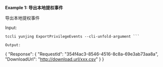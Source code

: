 **Example 1: 导出本地提权事件**

导出本地提权事件

Input: 

```
tccli yunjing ExportPrivilegeEvents --cli-unfold-argument ```

Output: 
```
{
    "Response": {
        "RequestId": "354f4ac3-8546-4516-8c8a-69e3ab73aa8a",
        "DownloadUrl": "http://download.url/xxx.csv"
    }
}
```

